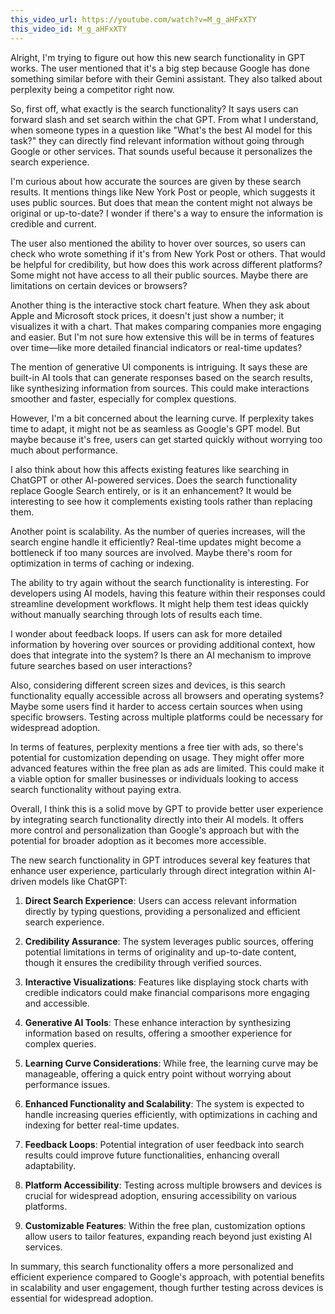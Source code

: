```yaml
---
this_video_url: https://youtube.com/watch?v=M_g_aHFxXTY
this_video_id: M_g_aHFxXTY
---
```

<think>
Alright, I'm trying to figure out how this new search functionality in GPT works. The user mentioned that it's a big step because Google has done something similar before with their Gemini assistant. They also talked about perplexity being a competitor right now.

So, first off, what exactly is the search functionality? It says users can forward slash and set search within the chat GPT. From what I understand, when someone types in a question like "What's the best AI model for this task?" they can directly find relevant information without going through Google or other services. That sounds useful because it personalizes the search experience.

I'm curious about how accurate the sources are given by these search results. It mentions things like New York Post or people, which suggests it uses public sources. But does that mean the content might not always be original or up-to-date? I wonder if there's a way to ensure the information is credible and current.

The user also mentioned the ability to hover over sources, so users can check who wrote something if it's from New York Post or others. That would be helpful for credibility, but how does this work across different platforms? Some might not have access to all their public sources. Maybe there are limitations on certain devices or browsers?

Another thing is the interactive stock chart feature. When they ask about Apple and Microsoft stock prices, it doesn't just show a number; it visualizes it with a chart. That makes comparing companies more engaging and easier. But I'm not sure how extensive this will be in terms of features over time—like more detailed financial indicators or real-time updates?

The mention of generative UI components is intriguing. It says these are built-in AI tools that can generate responses based on the search results, like synthesizing information from sources. This could make interactions smoother and faster, especially for complex questions.

However, I'm a bit concerned about the learning curve. If perplexity takes time to adapt, it might not be as seamless as Google's GPT model. But maybe because it's free, users can get started quickly without worrying too much about performance.

I also think about how this affects existing features like searching in ChatGPT or other AI-powered services. Does the search functionality replace Google Search entirely, or is it an enhancement? It would be interesting to see how it complements existing tools rather than replacing them.

Another point is scalability. As the number of queries increases, will the search engine handle it efficiently? Real-time updates might become a bottleneck if too many sources are involved. Maybe there's room for optimization in terms of caching or indexing.

The ability to try again without the search functionality is interesting. For developers using AI models, having this feature within their responses could streamline development workflows. It might help them test ideas quickly without manually searching through lots of results each time.

I wonder about feedback loops. If users can ask for more detailed information by hovering over sources or providing additional context, how does that integrate into the system? Is there an AI mechanism to improve future searches based on user interactions?

Also, considering different screen sizes and devices, is this search functionality equally accessible across all browsers and operating systems? Maybe some users find it harder to access certain sources when using specific browsers. Testing across multiple platforms could be necessary for widespread adoption.

In terms of features, perplexity mentions a free tier with ads, so there's potential for customization depending on usage. They might offer more advanced features within the free plan as ads are limited. This could make it a viable option for smaller businesses or individuals looking to access search functionality without paying extra.

Overall, I think this is a solid move by GPT to provide better user experience by integrating search functionality directly into their AI models. It offers more control and personalization than Google's approach but with the potential for broader adoption as it becomes more accessible.
</think>

The new search functionality in GPT introduces several key features that enhance user experience, particularly through direct integration within AI-driven models like ChatGPT:

1. **Direct Search Experience**: Users can access relevant information directly by typing questions, providing a personalized and efficient search experience.

2. **Credibility Assurance**: The system leverages public sources, offering potential limitations in terms of originality and up-to-date content, though it ensures the credibility through verified sources.

3. **Interactive Visualizations**: Features like displaying stock charts with credible indicators could make financial comparisons more engaging and accessible.

4. **Generative AI Tools**: These enhance interaction by synthesizing information based on results, offering a smoother experience for complex queries.

5. **Learning Curve Considerations**: While free, the learning curve may be manageable, offering a quick entry point without worrying about performance issues.

6. **Enhanced Functionality and Scalability**: The system is expected to handle increasing queries efficiently, with optimizations in caching and indexing for better real-time updates.

7. **Feedback Loops**: Potential integration of user feedback into search results could improve future functionalities, enhancing overall adaptability.

8. **Platform Accessibility**: Testing across multiple browsers and devices is crucial for widespread adoption, ensuring accessibility on various platforms.

9. **Customizable Features**: Within the free plan, customization options allow users to tailor features, expanding reach beyond just existing AI services.

In summary, this search functionality offers a more personalized and efficient experience compared to Google's approach, with potential benefits in scalability and user engagement, though further testing across devices is essential for widespread adoption.
